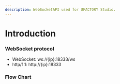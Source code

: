 ```yaml
---
description: WebSocketAPI used for UFACTORY Studio.
---
```


# Introduction

### WebSocket protocol

* WebSocket: ws://{ip}:18333/ws
* http/1.1: http://{ip}:18333

### Flow Chart



